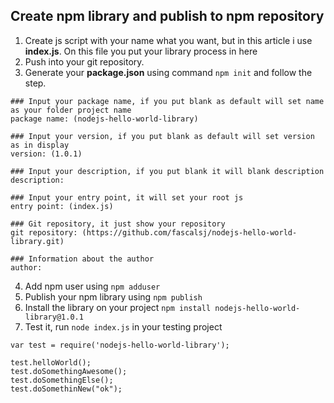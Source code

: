 ## Create npm library and publish to npm repository
1. Create js script with your name what you want, but in this article i use <strong>index.js</strong>. On this file you put your library process in here
2. Push into your git repository.
3. Generate your <strong>package.json</strong> using command ```npm init``` and follow the step.
```
### Input your package name, if you put blank as default will set name as your folder project name
package name: (nodejs-hello-world-library)

### Input your version, if you put blank as default will set version as in display
version: (1.0.1)

### Input your description, if you put blank it will blank description
description:

### Input your entry point, it will set your root js 
entry point: (index.js)

### Git repository, it just show your repository
git repository: (https://github.com/fascalsj/nodejs-hello-world-library.git)

### Information about the author 
author:
```
4. Add npm user using ```npm adduser```
5. Publish your npm library using ```npm publish```
6. Install the library on your project ```npm install nodejs-hello-world-library@1.0.1``` 
7. Test it, run ```node index.js``` in your testing project

```
var test = require('nodejs-hello-world-library');

test.helloWorld();
test.doSomethingAwesome();
test.doSomethingElse();
test.doSomethinNew("ok");

```
